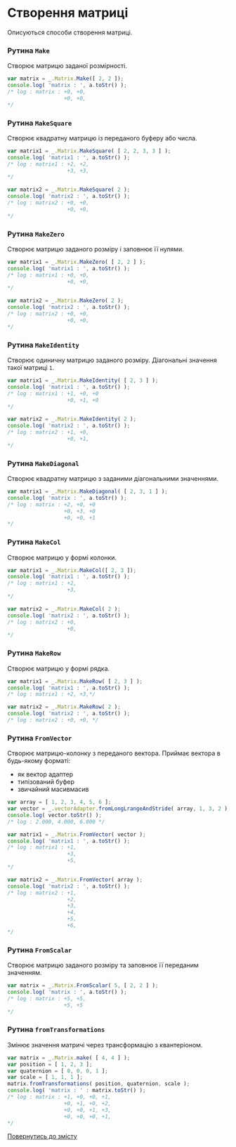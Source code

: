 # Створення матриці

Описуються способи створення матриці.

### Рутина `Make`

Створює матрицю заданої розмірності.

```js
var matrix = _.Matrix.Make([ 2, 2 ]);
console.log( 'matrix : ', a.toStr() );
/* log : matrix : +0, +0,
                  +0, +0,
*/
```

### Рутина `MakeSquare`

Створює квадратну матрицю із переданого буферу або числа.

```js
var matrix1 = _.Matrix.MakeSquare( [ 2, 2, 3, 3 ] );
console.log( 'matrix1 : ', a.toStr() );
/* log : matrix1 : +2, +2,
                   +3, +3,
*/
```

```js
var matrix2 = _.Matrix.MakeSquare( 2 );
console.log( 'matrix2 : ', a.toStr() );
/* log : matrix2 : +0, +0,
                   +0, +0,
*/
```

### Рутина `MakeZero`

Створює матрицю заданого розміру і заповнює її нулями.

```js
var matrix1 = _.Matrix.MakeZero( [ 2, 2 ] );
console.log( 'matrix1 : ', a.toStr() );
/* log : matrix1 : +0, +0,
                   +0, +0,
*/
```

```js
var matrix2 = _.Matrix.MakeZero( 2 );
console.log( 'matrix2 : ', a.toStr() );
/* log : matrix2 : +0, +0,
                   +0, +0,
*/
```

### Рутина `MakeIdentity`

Створює одиничну матрицю заданого розміру. Діагональні значення такої матриці `1`.

```js
var matrix1 = _.Matrix.MakeIdentity( [ 2, 3 ] );
console.log( 'matrix1 : ', a.toStr() );
/* log : matrix1 : +1, +0, +0
                   +0, +1, +0
*/
```

```js
var matrix2 = _.Matrix.MakeIdentity( 2 );
console.log( 'matrix2 : ', a.toStr() );
/* log : matrix2 : +1, +0,
                   +0, +1,
*/
```

### Рутина `MakeDiagonal`

Створює квадратну матрицю з заданими діагональними значеннями.

```js
var matrix1 = _.Matrix.MakeDiagonal( [ 2, 3, 1 ] );
console.log( 'matrix : ', a.toStr() );
/* log : matrix : +2, +0, +0
                  +0, +3, +0
                  +0, +0, +1
*/
```

### Рутина `MakeCol`

Створює матрицю у формі колонки.

```js
var matrix1 = _.Matrix.MakeCol([ 2, 3 ]);
console.log( 'matrix1 : ', a.toStr() );
/* log : matrix1 : +2,
                   +3,
*/
```

```js
var matrix2 = _.Matrix.MakeCol( 2 );
console.log( 'matrix2 : ', a.toStr() );
/* log : matrix2 : +0,
                   +0,
*/
```

### Рутина `MakeRow`

Створює матрицю у формі рядка.

```js
var matrix1 = _.Matrix.MakeRow( [ 2, 3 ] );
console.log( 'matrix1 : ', a.toStr() );
/* log : matrix1 : +2, +3,*/
```

```js
var matrix2 = _.Matrix.MakeRow( 2 );
console.log( 'matrix2 : ', a.toStr() );
/* log : matrix2 : +0, +0, */
```

### Рутина `FromVector`

Створює матрицю-колонку з переданого вектора. Приймає вектора в будь-якому форматі:

- як вектор адаптер
- типізований буфер
- звичайний масивмасив

```js
var array = [ 1, 2, 3, 4, 5, 6 ];
var vector = _.vectorAdapter.fromLongLrangeAndStride( array, 1, 3, 2 );
console.log( vector.toStr() );
/* log : 2.000, 4.000, 6.000 */

var matrix1 = _.Matrix.FromVector( vector );
console.log( 'matrix1 : ', a.toStr() );
/* log : matrix1 : +1,
                   +3,
                   +5,
*/

var matrix2 = _.Matrix.FromVector( array );
console.log( 'matrix2 : ', a.toStr() );
/* log : matrix2 : +1,
                   +2,
                   +3,
                   +4,
                   +5,
                   +6,
*/
```

### Рутина `FromScalar`

Створює матрицю заданого розміру та заповнює її переданим значенням.

```js
var matrix = _.Matrix.FromScalar( 5, [ 2, 2 ] );
console.log( 'matrix : ', a.toStr() );
/* log : matrix : +5, +5,
                  +5, +5
*/
```

### Рутина `fromTransformations`

Змінює значення матричі через трансформацію з квантеріоном.

```js
var matrix = _.Matrix.make( [ 4, 4 ] );
var position = [ 1, 2, 3 ];
var quaternion = [ 0, 0, 0, 1 ];
var scale = [ 1, 1, 1 ];
matrix.fromTransformations( position, quaternion, scale );
console.log( 'matrix : ' : matrix.toStr() );
/* log : matrix : +1, +0, +0, +1,
                  +0, +1, +0, +2,
                  +0, +0, +1, +3,
                  +0, +0, +0, +1,
*/
```

<!--
### Багатовимірні матриці
-->

[Повернутись до змісту](../README.md#Туторіали)
